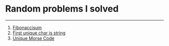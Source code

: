 # Random problems I solved

---

1. [Fibonaccisum](https://projecteuler.net/problem=2)
1. [First unique char is string](https://leetcode.com/problems/first-unique-character-in-a-string/)
1. [Unique Morse Code](https://leetcode.com/problems/unique-morse-code-words/)
